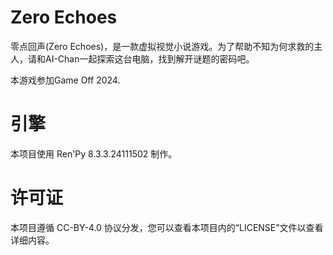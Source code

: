 # Zero Echoes

零点回声(Zero Echoes)，是一款虚拟视觉小说游戏。为了帮助不知为何求救的主人，请和AI-Chan一起探索这台电脑，找到解开谜题的密码吧。

本游戏参加Game Off 2024.

# 引擎

本项目使用 Ren'Py 8.3.3.24111502 制作。

# 许可证

本项目遵循 CC-BY-4.0 协议分发，您可以查看本项目内的“LICENSE”文件以查看详细内容。
